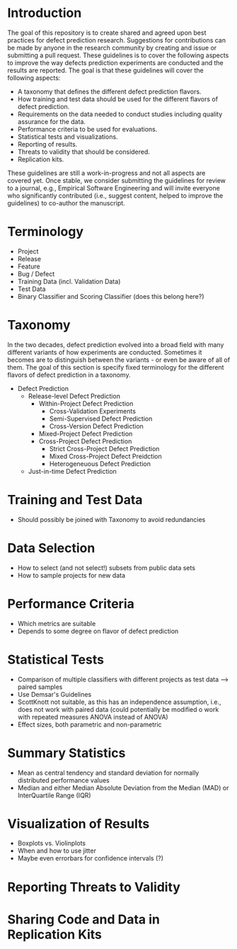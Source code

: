 # Introduction

The goal of this repository is to create shared and agreed upon best practices for defect prediction research. Suggestions for contributions can be made by anyone in the research community by creating and issue or submitting a pull request. These guidelines is to cover the following aspects to improve the way defects prediction experiments are conducted and the results are reported. The goal is that these guidelines will cover the following aspects:

- A taxonomy that defines the different defect prediction flavors.
- How training and test data should be used for the different flavors of defect prediction.  
- Requirements on the data needed to conduct studies including quality assurance for the data. 
- Performance criteria to be used for evaluations.
- Statistical tests and visualizations.
- Reporting of results.
- Threats to validity that should be considered.
- Replication kits.

These guidelines are still a work-in-progress and not all aspects are covered yet. Once stable, we consider submitting the guidelines for review to a journal, e.g., Empirical Software Engineering and will invite everyone who significantly contributed (i.e., suggest content, helped to improve the guidelines) to co-author the manuscript. 

# Terminology

- Project
- Release
- Feature
- Bug / Defect
- Training Data (incl. Validation Data)
- Test Data
- Binary Classifier and Scoring Classifier (does this belong here?)

# Taxonomy

In the two decades, defect prediction evolved into a broad field with many different variants of how experiments are conducted. Sometimes it becomes are to distinguish between the variants - or even be aware of all of them. The goal of this section is specify fixed terminology for the different flavors of defect prediction in a taxonomy. 

- Defect Prediction
  - Release-level Defect Prediction
    - Within-Project Defect Prediction
      - Cross-Validation Experiments
      - Semi-Supervised Defect Prediction
      - Cross-Version Defect Prediction
    - Mixed-Project Defect Prediction
    - Cross-Project Defect Prediction
      - Strict Cross-Project Defect Prediction
      - Mixed Cross-Project Defect Preidction
      - Heterogeneuous Defect Prediction
  - Just-in-time Defect Prediction
 
# Training and Test Data

- Should possibly be joined with Taxonomy to avoid redundancies

# Data Selection

- How to select (and not select!) subsets from public data sets
- How to sample projects for new data

# Performance Criteria

- Which metrics are suitable
- Depends to some degree on flavor of defect prediction

# Statistical Tests

- Comparison of multiple classifiers with different projects as test data --> paired samples
- Use Demsar's Guidelines
- ScottKnott not suitable, as this has an independence assumption, i.e., does not work with paired data (could potentially be modified o work with repeated measures ANOVA instead of ANOVA)
- Effect sizes, both parametric and non-parametric
 
# Summary Statistics

- Mean as central tendency and standard deviation for normally distributed performance values
- Median and either Median Absolute Deviation from the Median (MAD) or InterQuartile Range (IQR) 

# Visualization of Results

- Boxplots vs. Violinplots
- When and how to use jitter
- Maybe even errorbars for confidence intervals (?)

# Reporting Threats to Validity

# Sharing Code and Data in Replication Kits

